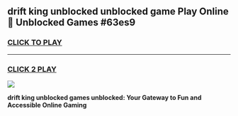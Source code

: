
## drift king unblocked unblocked game Play Online 👋 Unblocked Games #63es9
<h3>
<a href="https://premium.freeplayer.one?title=drift_king_unblocked&ref=21F">CLICK TO PLAY</a></h3>
<hr>

<h3>
<a href="https://premium.freeplayer.one?title=drift_king_unblocked&ref=21F">CLICK 2 PLAY</a>
  
</h3>

<a href="https://premium.freeplayer.one?title=drift_king_unblocked&ref=21F/"><img src="https://clearcache.store/games.png"></a>


**drift king unblocked games unblocked: Your Gateway to Fun and Accessible Online Gaming**
